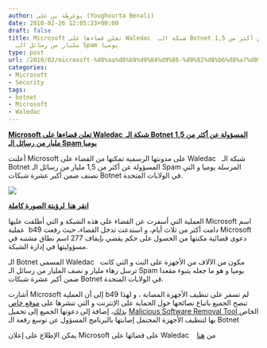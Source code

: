 ```yaml
---
author: يوغرطة بن علي (Youghourta Benali)
date: 2010-02-26 12:05:23+00:00
draft: false
title: Microsoft تعلن قضاءها على Waledac  شبكة الـ Botnet المسؤولة عن أكثر من 1,5
  مليار من رسائل الـ Spam يوميا
type: post
url: /2010/02/microsoft-%d8%aa%d8%b9%d9%84%d9%86-%d9%82%d8%b6%d8%a7%d8%a1%d9%87%d8%a7-%d8%b9%d9%84%d9%89-waledac-%d8%b4%d8%a8%d9%83%d8%a9-%d8%a7%d9%84%d9%80-botnet-%d8%a7%d9%84%d9%85%d8%b3%d8%a4%d9%88%d9%84%d8%a9/
categories:
- Microsoft
- Security
tags:
- botnet
- Microsoft
- Waledac
---
```


[**Microsoft تعلن قضاءها على Waledac  شبكة الـ Botnet المسؤولة عن أكثر من 1,5 مليار من رسائل الـ Spam يوميا**](http://www.it-scoop.com/2010/02/microsoft-%d8%aa%d8%b9%d9%84%d9%86-%d9%82%d8%b6%d8%a7%d8%a1%d9%87%d8%a7-%d8%b9%d9%84%d9%89-waledac-%d8%b4%d8%a8%d9%83%d8%a9-%d8%a7%d9%84%d9%80-botnet-%d8%a7%d9%84%d9%85%d8%b3%d8%a4%d9%88%d9%84%d8%a9/)


أعلنت Microsoft على مدونتها الرسمية تمكنها من القضاء على Waledac   شبكة الـ Botnet المسؤولة عن أكثر من 1,5 مليار من رسائل الـ Spam المرسلة يوميا و التي تصنف ضمن أكبر عشرة شبكات Botnet في الولايات المتحدة.

[![](http://microsoftontheissues.com/cs/blogs/mscorp/botnet_thumb.jpg)
](http://www.it-scoop.com/2010/02/microsoft-%d8%aa%d8%b9%d9%84%d9%86-%d9%82%d8%b6%d8%a7%d8%a1%d9%87%d8%a7-%d8%b9%d9%84%d9%89-waledac-%d8%b4%d8%a8%d9%83%d8%a9-%d8%a7%d9%84%d9%80-botnet-%d8%a7%d9%84%d9%85%d8%b3%d8%a4%d9%88%d9%84%d8%a9/)


[**انقر هنا  لرؤيتة ****الصورة**** كاملة**](http://microsoftontheissues.com/cs/blogs/mscorp/botnetinfographic.jpg)


العملية التي أسفرت عن القضاء على هذه الشبكة و التي أطلقت عليها Microsoft اسم  عملية b49 دامت أكثر من ثلاث أيام، و استدعت تدخل القضاء، حيث رفعت Microsoft دعوى قضائية مكنتها من الحصول على حكم يقضي بإيقاف 277 اسم نطاق مشتبه في مسؤوليتها في إدارة الشبكة.

الـ Botnet المسمى Waledac   مكون من الآلاف من الأجهزة على النت و التي كانت ترسل زهاء مليار و نصف المليار من رسائل الـ Spam يوميا و هو ما جعله يتبوء مقعدا ضمن أكبر عشرة شبكات Botnet في الولايات المتحدة.

أشارت Microsoft إلى أن العملية b49 لم تسفر على تنظيف الأجهزة المصابة ، و لهذا تنصح الجميع باتباع نصائحها حول الحماية على الإنترنت و التي تنشرها على [موقع خاص بذلك](http://www.microsoft.com/protect/)، إضافة إلى دعوتها الجميع إلى تحميل [Malicious Software Removal Tool ](http://www.microsoft.com/security/malwareremove/default.aspx) الخاص بها لتنظيف الأجهزة المحتمل إصابتها بالبرنامج المسؤول عن توسع رقعة الـ Botnet

يمكن الإطلاع على إعلان Microsoft على قضائها على Waledac    من [هنا](http://blogs.technet.com/microsoft_blog/archive/2010/02/25/cracking-down-on-botnets.aspx)
